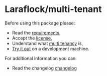 # Laraflock/multi-tenant

Before using this package please:

- Read the [requirements](#),
- Accept the [license](../LICENSE.md),
- Understand what [multi tenancy](#) is,
- [Try it out](#) on a development machine.

For additional information you can:

- Read the changelog [changelog](../changelog.md)